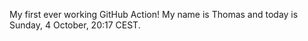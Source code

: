 My first ever working GitHub Action!
My name is Thomas and today is Sunday, 4 October, 20:17 CEST. 
